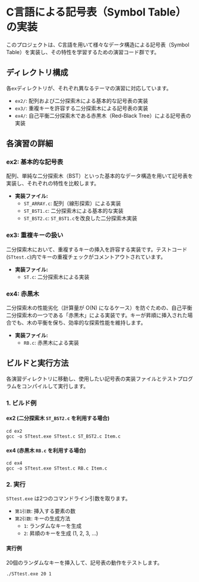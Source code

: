 # C言語による記号表（Symbol Table）の実装

このプロジェクトは、C言語を用いて様々なデータ構造による記号表（Symbol Table）を実装し、その特性を学習するための演習コード群です。

## ディレクトリ構成

各`ex`ディレクトリが、それぞれ異なるテーマの演習に対応しています。

- `ex2/`: 配列および二分探索木による基本的な記号表の実装
- `ex3/`: 重複キーを許容する二分探索木による記号表の実装
- `ex4/`: 自己平衡二分探索木である赤黒木（Red-Black Tree）による記号表の実装

## 各演習の詳細

### ex2: 基本的な記号表

配列、単純な二分探索木（BST）といった基本的なデータ構造を用いて記号表を実装し、それぞれの特性を比較します。

- **実装ファイル:**
  - `ST_ARRAY.c`: 配列（線形探索）による実装
  - `ST_BST1.c`: 二分探索木による基本的な実装
  - `ST_BST2.c`: `ST_BST1.c`を改良した二分探索木実装

### ex3: 重複キーの扱い

二分探索木において、重複するキーの挿入を許容する実装です。テストコード(`STtest.c`)内でキーの重複チェックがコメントアウトされています。

- **実装ファイル:**
  - `ST.c`: 二分探索木による実装

### ex4: 赤黒木

二分探索木の性能劣化（計算量が O(N) になるケース）を防ぐための、自己平衡二分探索木の一つである「赤黒木」による実装です。キーが昇順に挿入された場合でも、木の平衡を保ち、効率的な探索性能を維持します。

- **実装ファイル:**
  - `RB.c`: 赤黒木による実装

## ビルドと実行方法

各演習ディレクトリに移動し、使用したい記号表の実装ファイルとテストプログラムをコンパイルして実行します。

### 1. ビルド例

#### ex2 (二分探索木 `ST_BST2.c` を利用する場合)
```shell
cd ex2
gcc -o STtest.exe STtest.c ST_BST2.c Item.c
```

#### ex4 (赤黒木 `RB.c` を利用する場合)
```shell
cd ex4
gcc -o STtest.exe STtest.c RB.c Item.c
```

### 2. 実行

`STtest.exe` は2つのコマンドライン引数を取ります。

- `第1引数`: 挿入する要素の数
- `第2引数`: キーの生成方法
  - `1`: ランダムなキーを生成
  - `2`: 昇順のキーを生成 (1, 2, 3, ...)

#### 実行例

20個のランダムなキーを挿入して、記号表の動作をテストします。
```shell
./STtest.exe 20 1
```
